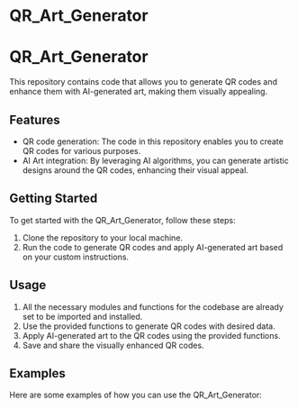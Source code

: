 # QR_Art_Generator
 
# QR_Art_Generator

This repository contains code that allows you to generate QR codes and enhance them with AI-generated art, making them visually appealing.

## Features

- QR code generation: The code in this repository enables you to create QR codes for various purposes.
- AI Art integration: By leveraging AI algorithms, you can generate artistic designs around the QR codes, enhancing their visual appeal.

## Getting Started

To get started with the QR_Art_Generator, follow these steps:

1. Clone the repository to your local machine.
2. Run the code to generate QR codes and apply AI-generated art based on your custom instructions.

## Usage

1. All the necessary modules and functions for the codebase are already set to be imported and installed.
2. Use the provided functions to generate QR codes with desired data.
3. Apply AI-generated art to the QR codes using the provided functions.
4. Save and share the visually enhanced QR codes.

## Examples

Here are some examples of how you can use the QR_Art_Generator:

